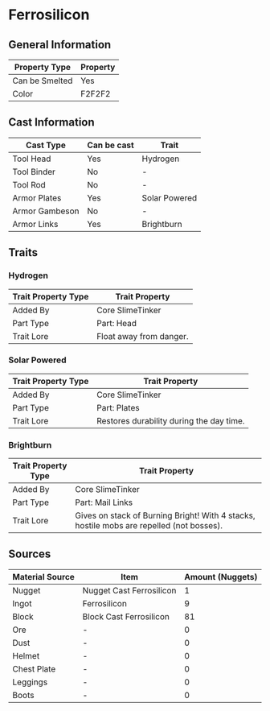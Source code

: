 # Ferrosilicon

## General Information

| Property Type  | Property |
| -------------- | -------- |
| Can be Smelted | Yes      |
| Color          | F2F2F2   |

## Cast Information

| Cast Type      | Can be cast | Trait         |
| -------------- | ----------- | ------------- |
| Tool Head      | Yes         | Hydrogen      |
| Tool Binder    | No          | -             |
| Tool Rod       | No          | -             |
| Armor Plates   | Yes         | Solar Powered |
| Armor Gambeson | No          | -             |
| Armor Links    | Yes         | Brightburn    |

## Traits

### Hydrogen

| Trait Property Type | Trait Property          |
| ------------------- | ----------------------- |
| Added By            | Core SlimeTinker        |
| Part Type           | Part: Head              |
| Trait Lore          | Float away from danger. |

### Solar Powered

| Trait Property Type | Trait Property                           |
| ------------------- | ---------------------------------------- |
| Added By            | Core SlimeTinker                         |
| Part Type           | Part: Plates                             |
| Trait Lore          | Restores durability during the day time. |

### Brightburn

| Trait Property Type | Trait Property                                                                           |
| ------------------- | ---------------------------------------------------------------------------------------- |
| Added By            | Core SlimeTinker                                                                         |
| Part Type           | Part: Mail Links                                                                         |
| Trait Lore          | Gives on stack of Burning Bright! With 4 stacks, hostile mobs are repelled (not bosses). |

## Sources

| Material Source | Item                     | Amount (Nuggets) |
| --------------- | ------------------------ | ---------------- |
| Nugget          | Nugget Cast Ferrosilicon | 1                |
| Ingot           | Ferrosilicon             | 9                |
| Block           | Block Cast Ferrosilicon  | 81               |
| Ore             | -                        | 0                |
| Dust            | -                        | 0                |
| Helmet          | -                        | 0                |
| Chest Plate     | -                        | 0                |
| Leggings        | -                        | 0                |
| Boots           | -                        | 0                |
